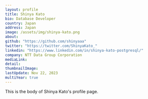 ```yaml
---
layout: profile
title: Shinya Kato
bio: Database Developer
country: Japan
address: Japan
image: /assets/img/shinya-kato.png
about: 
github: "https://github.com/shinyaaa"
twitter: "https://twitter.com/ShinyaKato_"
linkedin: "https://www.linkedin.com/in/shinya-kato-postgresql/"
company: NTT Data Group Corporation
mediaLink:
detail: 
thumbnailImage:
lastUpdate: Nov 22, 2023
multiYear: true
---
```


This is the body of Shinya Kato's profile page.
